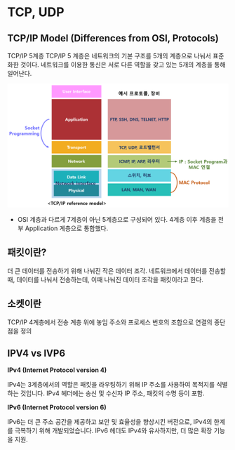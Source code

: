 # TCP, UDP


## TCP/IP Model (Differences from OSI, Protocols)

TCP/IP 5계층
TCP/IP 5 계층은 네트워크의 기본 구조를 5개의 계층으로 나눠서 표준화한 것이다. 네트워크를 이용한 통신은 서로 다른 역할을 갖고 있는 5개의 계층을 통해 일어난다.

![alt text](image-16.png)

- OSI 계층과 다르게 7계층이 아닌 5계층으로 구성되어 있다. 4계층 이후 계층을 전부 Application 계층으로 통합했다.

## 패킷이란?

더 큰 데이터를 전송하기 위해 나눠진 작은 데이터 조각. 네트워크에서 데이터를 전송할 때, 데이터를 나눠서 전송하는데, 이때 나눠진 데이터 조각을 패킷이라고 한다.


## 소켓이란


TCP/IP 4계층에서 전송 계층 위에 놓임
주소와 프로세스 번호의 조합으로 연결의 종단점을 정의


## IPV4 vs IVP6

**IPv4 (Internet Protocol version 4)** 

IPv4는 3계층에서의 역할은 패킷을 라우팅하기 위해 IP 주소를 사용하여 목적지를 식별하는 것입니다. IPv4 헤더에는 송신 및 수신자 IP 주소, 패킷의 수명 등이 포함.

**IPv6 (Internet Protocol version 6)**

IPv6는 더 큰 주소 공간을 제공하고 보안 및 효율성을 향상시킨 버전으로, IPv4의 한계를 극복하기 위해 개발되었습니다. IPv6 헤더도 IPv4와 유사하지만, 더 많은 확장 기능을 지원.
